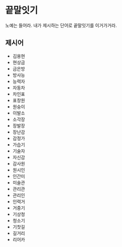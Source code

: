 # 끝말잇기
노예는 들어라. 내가 제시하는 단어로 끝말잇기를 이거가거라.

## 제시어
- 김용현 
- 현상금
- 금은방
- 방사능
- 능력자
- 자동차
- 차인표
- 표창원
- 원숭이
- 이발소
- 소각장
- 장발장
- 장난감
- 감정가
- 가습기
- 기술자
- 자신감
- 감사원
- 원시인
- 인간미
- 미술관
- 관리관
- 관리인
- 인력거
- 거중기
- 기상청
- 청소기
- 기찻길
- 길거리
- 리어카